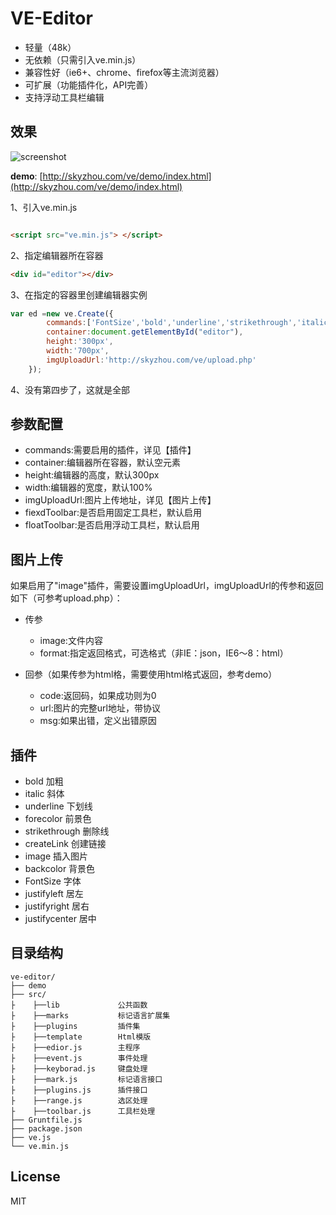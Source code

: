 # VE-Editor



* 轻量（48k）
* 无依赖（只需引入ve.min.js）
* 兼容性好（ie6+、chrome、firefox等主流浏览器）
* 可扩展（功能插件化，API完善）
* 支持浮动工具栏编辑


## 效果

![screenshot](https://raw.github.com/skyzhou/VE-Editor/master/demo/ve-editor.jpg)

__demo__: [http://skyzhou.com/ve/demo/index.html](http://skyzhou.com/ve/demo/index.html)

1、引入ve.min.js

```html

<script src="ve.min.js"> </script>

```

2、指定编辑器所在容器

```html
<div id="editor"></div>
```

3、在指定的容器里创建编辑器实例

```javascript
var ed =new ve.Create({
		commands:['FontSize','bold','underline','strikethrough','italic',"forecolor",'backcolor','justifyleft','justifycenter','justifyright','createLink','image'],
        container:document.getElementById("editor"),
        height:'300px',
        width:'700px',
        imgUploadUrl:'http://skyzhou.com/ve/upload.php'
	});
```
4、没有第四步了，这就是全部



## 参数配置

* commands:需要启用的插件，详见【插件】
* container:编辑器所在容器，默认空元素
* height:编辑器的高度，默认300px
* width:编辑器的宽度，默认100%
* imgUploadUrl:图片上传地址，详见【图片上传】
* fiexdToolbar:是否启用固定工具栏，默认启用
* floatToolbar:是否启用浮动工具栏，默认启用



## 图片上传

如果启用了"image"插件，需要设置imgUploadUrl，imgUploadUrl的传参和返回如下（可参考upload.php）：

* 传参

	- image:文件内容
	- format:指定返回格式，可选格式（非IE：json，IE6～8：html）

* 回参（如果传参为html格，需要使用html格式返回，参考demo）

	- code:返回码，如果成功则为0
	- url:图片的完整url地址，带协议
	- msg:如果出错，定义出错原因

## 插件


* bold 加粗
* italic 斜体
* underline 下划线
* forecolor 前景色
* strikethrough 删除线
* createLink 创建链接
* image 插入图片
* backcolor 背景色
* FontSize 字体
* justifyleft 居左
* justifyright 居右
* justifycenter 居中

## 目录结构

```
ve-editor/
├── demo				
├── src/				
├    ├──lib				公共函数
├    ├──marks			标记语言扩展集
├    ├──plugins			插件集
├    ├──template		Html模版
├    ├──edior.js		主程序
├    ├──event.js		事件处理
├    ├──keyborad.js		键盘处理
├    ├──mark.js			标记语言接口
├    ├──plugins.js		插件接口
├    ├──range.js		选区处理
├    ├──toolbar.js		工具栏处理
├── Gruntfile.js
├── package.json
├── ve.js
└── ve.min.js
```

## License

MIT


